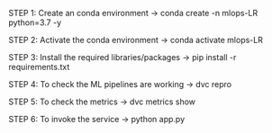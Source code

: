 STEP 1: Create an conda environment -> conda create -n mlops-LR python=3.7 -y

STEP 2: Activate the conda environment -> conda activate mlops-LR

STEP 3: Install the required libraries/packages -> pip install -r requirements.txt

STEP 4: To check the ML pipelines are working -> dvc repro

STEP 5: To check the metrics -> dvc metrics show

STEP 6: To invoke the service -> python app.py